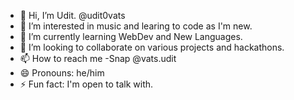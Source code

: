 - 👋 Hi, I’m Udit. @udit0vats
- 👀 I’m interested in music and learing to code as I'm new.
- 🌱 I’m currently learning WebDev and New Languages.
- 💞️ I’m looking to collaborate on various projects and hackathons.
- 📫 How to reach me -Snap @vats.udit
- 😄 Pronouns: he/him
- ⚡ Fun fact: I'm open to talk with.

<!---
udit0vats/udit0vats is a ✨ special ✨ repository because its `README.md` (this file) appears on your GitHub profile.
You can click the Preview link to take a look at your changes.
--->
